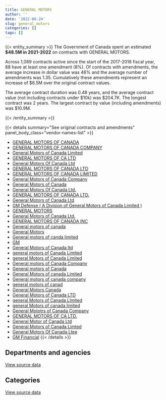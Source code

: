 ```yaml
---
title: GENERAL MOTORS
author: ''
date: '2022-08-24'
slug: general_motors
categories: []
tags: []
---
```


<script src="/rmarkdown-libs/htmlwidgets/htmlwidgets.js"></script>
<link href="/rmarkdown-libs/datatables-css/datatables-crosstalk.css" rel="stylesheet" />
<script src="/rmarkdown-libs/datatables-binding/datatables.js"></script>
<script src="/rmarkdown-libs/jquery/jquery-3.6.0.min.js"></script>
<link href="/rmarkdown-libs/dt-core-bootstrap/css/dataTables.bootstrap.min.css" rel="stylesheet" />
<link href="/rmarkdown-libs/dt-core-bootstrap/css/dataTables.bootstrap.extra.css" rel="stylesheet" />
<script src="/rmarkdown-libs/dt-core-bootstrap/js/jquery.dataTables.min.js"></script>
<script src="/rmarkdown-libs/dt-core-bootstrap/js/dataTables.bootstrap.min.js"></script>
<link href="/rmarkdown-libs/crosstalk/css/crosstalk.min.css" rel="stylesheet" />
<script src="/rmarkdown-libs/crosstalk/js/crosstalk.min.js"></script>
<script src="/rmarkdown-libs/htmlwidgets/htmlwidgets.js"></script>
<link href="/rmarkdown-libs/datatables-css/datatables-crosstalk.css" rel="stylesheet" />
<script src="/rmarkdown-libs/datatables-binding/datatables.js"></script>
<script src="/rmarkdown-libs/jquery/jquery-3.6.0.min.js"></script>
<link href="/rmarkdown-libs/dt-core-bootstrap/css/dataTables.bootstrap.min.css" rel="stylesheet" />
<link href="/rmarkdown-libs/dt-core-bootstrap/css/dataTables.bootstrap.extra.css" rel="stylesheet" />
<script src="/rmarkdown-libs/dt-core-bootstrap/js/jquery.dataTables.min.js"></script>
<script src="/rmarkdown-libs/dt-core-bootstrap/js/dataTables.bootstrap.min.js"></script>
<link href="/rmarkdown-libs/crosstalk/css/crosstalk.min.css" rel="stylesheet" />
<script src="/rmarkdown-libs/crosstalk/js/crosstalk.min.js"></script>

{{< entity_summary >}}
The Government of Canada spent an estimated **\$48.5M in 2021-2022** on contracts with GENERAL MOTORS.

Across 1,089 contracts active since the start of the 2017-2018 fiscal year, 88 have at least one amendment (8%). Of contracts with amendments, the average increase in dollar value was 46% and the average number of amendments was 1.35. Cumulatively these amendments represent an increase of \$6.5M over the original contract values.

The average contract duration was 0.48 years, and the average contract value (not including contracts under \$10k) was \$204.7K. The longest contract was 2 years. The largest contract by value (including amendments) was \$10.9M.

{{< /entity_summary >}}

{{< details summary="See original contracts and amendments" panel_body_class="vendor-names-list" >}}
- [GENERAL MOTORS OF CANADA](https://search.open.canada.ca/en/ct/?sort=contract_value_f%20desc&page=1&search_text=%22GENERAL%20MOTORS%20OF%20CANADA%22)
- [GENERAL MOTORS OF CANADA COMPANY](https://search.open.canada.ca/en/ct/?sort=contract_value_f%20desc&page=1&search_text=%22GENERAL%20MOTORS%20OF%20CANADA%20COMPANY%22)
- [General Motors of Canada Limited](https://search.open.canada.ca/en/ct/?sort=contract_value_f%20desc&page=1&search_text=%22General%20Motors%20of%20Canada%20Limited%22)
- [GENERAL MOTORS OF CA LTD](https://search.open.canada.ca/en/ct/?sort=contract_value_f%20desc&page=1&search_text=%22GENERAL%20MOTORS%20OF%20CA%20LTD%22)
- [General Motors Of Canada Ltd](https://search.open.canada.ca/en/ct/?sort=contract_value_f%20desc&page=1&search_text=%22General%20Motors%20Of%20Canada%20Ltd%22)
- [GENERAL MOTORS OF CANADA LTD](https://search.open.canada.ca/en/ct/?sort=contract_value_f%20desc&page=1&search_text=%22GENERAL%20MOTORS%20OF%20CANADA%20LTD%22)
- [GENERAL MOTORS OF CANADA LIMITED](https://search.open.canada.ca/en/ct/?sort=contract_value_f%20desc&page=1&search_text=%22GENERAL%20MOTORS%20OF%20CANADA%20LIMITED%22)
- [General Motors of Canada Company](https://search.open.canada.ca/en/ct/?sort=contract_value_f%20desc&page=1&search_text=%22General%20Motors%20of%20Canada%20Company%22)
- [General Motors of Canada](https://search.open.canada.ca/en/ct/?sort=contract_value_f%20desc&page=1&search_text=%22General%20Motors%20of%20Canada%22)
- [General Motors Of Canada Ltd.](https://search.open.canada.ca/en/ct/?sort=contract_value_f%20desc&page=1&search_text=%22General%20Motors%20Of%20Canada%20Ltd.%22)
- [GENERAL MOTORS OF CANADA LTD.](https://search.open.canada.ca/en/ct/?sort=contract_value_f%20desc&page=1&search_text=%22GENERAL%20MOTORS%20OF%20CANADA%20LTD.%22)
- [General Motors of Canada Ltd](https://search.open.canada.ca/en/ct/?sort=contract_value_f%20desc&page=1&search_text=%22General%20Motors%20of%20Canada%20Ltd%22)
- [GM Defense ( A Division of General Motors of Canada Limited )](https://search.open.canada.ca/en/ct/?sort=contract_value_f%20desc&page=1&search_text=%22GM%20Defense%20%28%20A%20Division%20of%20General%20Motors%20of%20Canada%20Limited%20%29%22)
- [GENERAL MOTORS](https://search.open.canada.ca/en/ct/?sort=contract_value_f%20desc&page=1&search_text=%22GENERAL%20MOTORS%22)
- [General Motors of Canada Ltd.](https://search.open.canada.ca/en/ct/?sort=contract_value_f%20desc&page=1&search_text=%22General%20Motors%20of%20Canada%20Ltd.%22)
- [GENERAL MOTORS OF CANADA INC](https://search.open.canada.ca/en/ct/?sort=contract_value_f%20desc&page=1&search_text=%22GENERAL%20MOTORS%20OF%20CANADA%20INC%22)
- [General motors of canada](https://search.open.canada.ca/en/ct/?sort=contract_value_f%20desc&page=1&search_text=%22General%20motors%20of%20canada%22)
- [General Motors](https://search.open.canada.ca/en/ct/?sort=contract_value_f%20desc&page=1&search_text=%22General%20Motors%22)
- [General motors of canda limited](https://search.open.canada.ca/en/ct/?sort=contract_value_f%20desc&page=1&search_text=%22General%20motors%20of%20canda%20limited%22)
- [GM](https://search.open.canada.ca/en/ct/?sort=contract_value_f%20desc&page=1&search_text=%22GM%22)
- [General Motors of Canada ltd](https://search.open.canada.ca/en/ct/?sort=contract_value_f%20desc&page=1&search_text=%22General%20Motors%20of%20Canada%20ltd%22)
- [general motors of Canada Limited](https://search.open.canada.ca/en/ct/?sort=contract_value_f%20desc&page=1&search_text=%22general%20motors%20of%20Canada%20Limited%22)
- [general Motors of Canada Limited](https://search.open.canada.ca/en/ct/?sort=contract_value_f%20desc&page=1&search_text=%22general%20Motors%20of%20Canada%20Limited%22)
- [General motors of Canada Company](https://search.open.canada.ca/en/ct/?sort=contract_value_f%20desc&page=1&search_text=%22General%20motors%20of%20Canada%20Company%22)
- [General motors of Canada](https://search.open.canada.ca/en/ct/?sort=contract_value_f%20desc&page=1&search_text=%22General%20motors%20of%20Canada%22)
- [General Motors of canada Limited](https://search.open.canada.ca/en/ct/?sort=contract_value_f%20desc&page=1&search_text=%22General%20Motors%20of%20canada%20Limited%22)
- [General motors of canada company](https://search.open.canada.ca/en/ct/?sort=contract_value_f%20desc&page=1&search_text=%22General%20motors%20of%20canada%20company%22)
- [general motors of canad](https://search.open.canada.ca/en/ct/?sort=contract_value_f%20desc&page=1&search_text=%22general%20motors%20of%20canad%22)
- [General Motors Canada](https://search.open.canada.ca/en/ct/?sort=contract_value_f%20desc&page=1&search_text=%22General%20Motors%20Canada%22)
- [General Motors of Canada LTD](https://search.open.canada.ca/en/ct/?sort=contract_value_f%20desc&page=1&search_text=%22General%20Motors%20of%20Canada%20LTD%22)
- [general Motors of Canada LImited](https://search.open.canada.ca/en/ct/?sort=contract_value_f%20desc&page=1&search_text=%22general%20Motors%20of%20Canada%20LImited%22)
- [general Motors of canada limited](https://search.open.canada.ca/en/ct/?sort=contract_value_f%20desc&page=1&search_text=%22general%20Motors%20of%20canada%20limited%22)
- [General Mototrs of Canada Company](https://search.open.canada.ca/en/ct/?sort=contract_value_f%20desc&page=1&search_text=%22General%20Mototrs%20of%20Canada%20Company%22)
- [GENERAL MOTORS OF CA LTD.](https://search.open.canada.ca/en/ct/?sort=contract_value_f%20desc&page=1&search_text=%22GENERAL%20MOTORS%20OF%20CA%20LTD.%22)
- [General Motor of Canada Ltd](https://search.open.canada.ca/en/ct/?sort=contract_value_f%20desc&page=1&search_text=%22General%20Motor%20of%20Canada%20Ltd%22)
- [General Motors of Canada Limted](https://search.open.canada.ca/en/ct/?sort=contract_value_f%20desc&page=1&search_text=%22General%20Motors%20of%20Canada%20Limted%22)
- [General Motors Of Canada Ltee](https://search.open.canada.ca/en/ct/?sort=contract_value_f%20desc&page=1&search_text=%22General%20Motors%20Of%20Canada%20Ltee%22)
- [GM Financial](https://search.open.canada.ca/en/ct/?sort=contract_value_f%20desc&page=1&search_text=%22GM%20Financial%22)
{{< /details >}}

## Departments and agencies

<div id="htmlwidget-1" style="width:100%;height:auto;" class="datatables html-widget"></div>
<script type="application/json" data-for="htmlwidget-1">{"x":{"style":"bootstrap","filter":"none","vertical":false,"data":[["<a href=\"/departments/aafc-aac/\">Agriculture and Agri-Food Canada<\/a>","<a href=\"/departments/aandc-aadnc/\">Crown-Indigenous Relations and Northern Affairs Canada<\/a>","<a href=\"/departments/acoa-apeca/\">Atlantic Canada Opportunities Agency<\/a>","<a href=\"/departments/cannor/\">Canadian Northern Economic Development Agency<\/a>","<a href=\"/departments/cbsa-asfc/\">Canada Border Services Agency<\/a>","<a href=\"/departments/cfia-acia/\">Canadian Food Inspection Agency<\/a>","<a href=\"/departments/cgc-ccg/\">Canadian Grain Commission<\/a>","<a href=\"/departments/cra-arc/\">Canada Revenue Agency<\/a>","<a href=\"/departments/csc-scc/\">Correctional Service of Canada<\/a>","<a href=\"/departments/dfatd-maecd/\">Global Affairs Canada<\/a>","<a href=\"/departments/dfo-mpo/\">Fisheries and Oceans Canada<\/a>","<a href=\"/departments/dnd-mdn/\">National Defence<\/a>","<a href=\"/departments/ec/\">Environment and Climate Change Canada<\/a>","<a href=\"/departments/esdc-edsc/\">Employment and Social Development Canada<\/a>","<a href=\"/departments/hc-sc/\">Health Canada<\/a>","<a href=\"/departments/ic/\">Innovation, Science and Economic Development Canada<\/a>","<a href=\"/departments/isc-sac/\">Indigenous Services Canada<\/a>","<a href=\"/departments/nrc-cnrc/\">National Research Council Canada<\/a>","<a href=\"/departments/nrcan-rncan/\">Natural Resources Canada<\/a>","<a href=\"/departments/pbc-clcc/\">Parole Board of Canada<\/a>","<a href=\"/departments/pc/\">Parks Canada<\/a>","<a href=\"/departments/pch/\">Canadian Heritage<\/a>","<a href=\"/departments/phac-aspc/\">Public Health Agency of Canada<\/a>","<a href=\"/departments/pwgsc-tpsgc/\">Public Services and Procurement Canada<\/a>","<a href=\"/departments/rcmp-grc/\">Royal Canadian Mounted Police<\/a>","<a href=\"/departments/ssc-spc/\">Shared Services Canada<\/a>","<a href=\"/departments/statcan/\">Statistics Canada<\/a>","<a href=\"/departments/tc/\">Transport Canada<\/a>"],[347791.7,null,67908.66,null,3119708.14,493782.57,null,37686.6,727129.56,102141,468104.78,6044670.18,null,29414.13,63475.64,462888.53,null,47706.57,272107.09,null,1386587.92,null,null,45934.35,26705224.21,null,null,327411.19],[352152.05,null,30982.15,37383.23,2358400.41,208848.35,null,null,489965.68,null,633256,3558077.18,41658.89,null,35588.7,null,52588.07,null,102376.54,null,452038.53,null,null,null,31806780.61,262680.93,null,91601.33],[1121122.23,null,null,null,763263.61,55342.6,35578.2,null,131983.95,null,3131051.97,1882606.56,509422.86,85591.88,null,43322,756080.22,null,221803.56,null,1047878.68,46413.15,9381476.71,98219.03,21593125.16,null,35613.08,357793.95],[881953.59,51894.15,30328.95,null,2108642.73,null,null,null,460464.51,35441,625726.98,7909825.31,1546412.02,15115.35,null,null,80819.06,76073.86,211709.75,71634.15,636907.28,null,1489123.29,342698.98,31808419.69,null,null,111989.22]],"container":"<table class=\"table table-striped table-hover row-border order-column display\">\n  <thead>\n    <tr>\n      <th>Department<\/th>\n      <th>2018-2019<\/th>\n      <th>2019-2020<\/th>\n      <th>2020-2021<\/th>\n      <th>2021-2022<\/th>\n    <\/tr>\n  <\/thead>\n<\/table>","options":{"order":[[4,"desc"]],"pageLength":10,"autoWidth":true,"columnDefs":[{"targets":1,"render":"function(data, type, row, meta) {\n    return type !== 'display' ? data : DTWidget.formatCurrency(data, \"$\", 2, 3, \",\", \".\", true, null);\n  }"},{"targets":2,"render":"function(data, type, row, meta) {\n    return type !== 'display' ? data : DTWidget.formatCurrency(data, \"$\", 2, 3, \",\", \".\", true, null);\n  }"},{"targets":3,"render":"function(data, type, row, meta) {\n    return type !== 'display' ? data : DTWidget.formatCurrency(data, \"$\", 2, 3, \",\", \".\", true, null);\n  }"},{"targets":4,"render":"function(data, type, row, meta) {\n    return type !== 'display' ? data : DTWidget.formatCurrency(data, \"$\", 2, 3, \",\", \".\", true, null);\n  }"},{"width":"16%","targets":[1,2,3,4]},{"className":"dt-right","targets":[1,2,3,4]}],"orderClasses":false}},"evals":["options.columnDefs.0.render","options.columnDefs.1.render","options.columnDefs.2.render","options.columnDefs.3.render"],"jsHooks":[]}</script>
<p class="text-right">
<a href="https://github.com/GoC-Spending/contracts-data/tree/main/data/out/vendors/general_motors/summary_by_fiscal_year_by_department.csv" class="source-data-link btn btn-link">View source data</a>
</p>

## Categories

<div id="htmlwidget-2" style="width:100%;height:auto;" class="datatables html-widget"></div>
<script type="application/json" data-for="htmlwidget-2">{"x":{"style":"bootstrap","filter":"none","vertical":false,"data":[["<a href=\"/categories/11_defence/\">Defence<\/a>","<a href=\"/categories/4_medical/\">Medical<\/a>","<a href=\"/categories/5_transportation_and_logistics/\">Transportation and logistics<\/a>","<a href=\"/categories/6_industrial_products_and_services/\">Industrial products and services<\/a>"],[5988579.18,null,34705002.64,56091],[3558077.18,null,36956301.46,null],[1882606.56,9381476.71,29934629.98,98976.15],[7909825.31,1489123.29,39096231.27,null]],"container":"<table class=\"table table-striped table-hover row-border order-column display\">\n  <thead>\n    <tr>\n      <th>Category<\/th>\n      <th>2018-2019<\/th>\n      <th>2019-2020<\/th>\n      <th>2020-2021<\/th>\n      <th>2021-2022<\/th>\n    <\/tr>\n  <\/thead>\n<\/table>","options":{"order":[[4,"desc"]],"dom":"t","pageLength":30,"autoWidth":true,"columnDefs":[{"targets":1,"render":"function(data, type, row, meta) {\n    return type !== 'display' ? data : DTWidget.formatCurrency(data, \"$\", 2, 3, \",\", \".\", true, null);\n  }"},{"targets":2,"render":"function(data, type, row, meta) {\n    return type !== 'display' ? data : DTWidget.formatCurrency(data, \"$\", 2, 3, \",\", \".\", true, null);\n  }"},{"targets":3,"render":"function(data, type, row, meta) {\n    return type !== 'display' ? data : DTWidget.formatCurrency(data, \"$\", 2, 3, \",\", \".\", true, null);\n  }"},{"targets":4,"render":"function(data, type, row, meta) {\n    return type !== 'display' ? data : DTWidget.formatCurrency(data, \"$\", 2, 3, \",\", \".\", true, null);\n  }"},{"width":"16%","targets":[1,2,3,4]},{"className":"dt-right","targets":[1,2,3,4]}],"orderClasses":false,"lengthMenu":[10,25,30,50,100]}},"evals":["options.columnDefs.0.render","options.columnDefs.1.render","options.columnDefs.2.render","options.columnDefs.3.render"],"jsHooks":[]}</script>
<p class="text-right">
<a href="https://github.com/GoC-Spending/contracts-data/tree/main/data/out/vendors/general_motors/summary_by_fiscal_year_by_category.csv" class="source-data-link btn btn-link">View source data</a>
</p>
